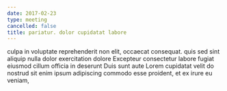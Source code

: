 ```yaml
---
date: 2017-02-23
type: meeting
cancelled: false
title: pariatur. dolor cupidatat labore
---
```

culpa in voluptate reprehenderit non elit, occaecat consequat. quis sed sint aliquip nulla dolor exercitation dolore Excepteur consectetur labore fugiat eiusmod cillum officia in deserunt Duis sunt aute Lorem cupidatat velit do nostrud sit enim ipsum adipiscing commodo esse proident, et ex irure eu veniam,